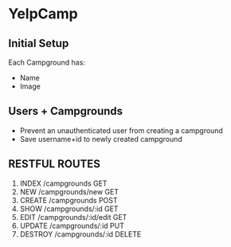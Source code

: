 # YelpCamp

## Initial Setup
Each Campground has:
   * Name
   * Image
## Users + Campgrounds
* Prevent an unauthenticated user from creating a campground
* Save username+id to newly created campground


## RESTFUL ROUTES


1. INDEX   /campgrounds                   GET
2. NEW     /campgrounds/new               GET
3. CREATE  /campgrounds                   POST
4. SHOW    /campgrounds/:id               GET
5. EDIT    /campgrounds/:id/edit          GET
6. UPDATE  /campgrounds/:id               PUT
7. DESTROY /campgrounds/:id               DELETE



